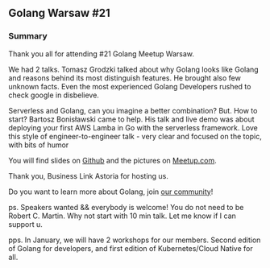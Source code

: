 ## Golang Warsaw #21

### Summary

Thank you all for attending #21 Golang Meetup Warsaw.

We had 2 talks. Tomasz Grodzki  talked about why Golang looks like Golang and reasons behind its most distinguish features. He brought also few unknown facts. Even the most experienced Golang Developers rushed to check google in disbelieve.

Serverless and Golang, can you imagine a better combination? But. How to start? Bartosz Bonisławski came to help. His talk and live demo was about deploying your first AWS Lamba in Go with the serverless framework. Love this style of engineer-to-engineer talk - very clear and focused on the topic, with bits of humor

You will find slides on [Github](https://github.com/golangpoland/meetup_golang_warsaw) and the pictures on [Meetup.com](https://www.meetup.com/Golang-Warsaw/photos/29474711/476642445/).

Thank you, Business Link Astoria for hosting us.

Do you want to learn more about Golang, join [our community](https://www.meetup.com/Golang-Warsaw/)! 

ps. Speakers wanted && everybody is welcome! You do not need to be Robert C. Martin. Why not start with 10 min talk. Let me know if I can support u.

pps. In January, we will have 2 workshops for our members. Second edition of Golang for developers, and first edition of Kubernetes/Cloud Native for all.
